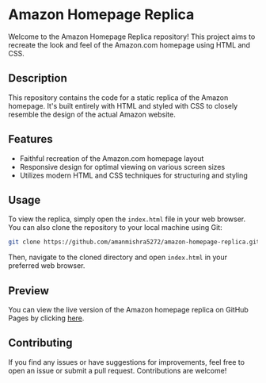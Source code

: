 # Amazon Homepage Replica

Welcome to the Amazon Homepage Replica repository! This project aims to recreate the look and feel of the Amazon.com homepage using HTML and CSS.

## Description

This repository contains the code for a static replica of the Amazon homepage. It's built entirely with HTML and styled with CSS to closely resemble the design of the actual Amazon website.

## Features

- Faithful recreation of the Amazon.com homepage layout
- Responsive design for optimal viewing on various screen sizes
- Utilizes modern HTML and CSS techniques for structuring and styling

## Usage

To view the replica, simply open the `index.html` file in your web browser. You can also clone the repository to your local machine using Git:

```bash
git clone https://github.com/amanmishra5272/amazon-homepage-replica.git
```

Then, navigate to the cloned directory and open `index.html` in your preferred web browser.

## Preview

You can view the live version of the Amazon homepage replica on GitHub Pages by clicking [here](https://amanmishra5272.github.io/amazon-homepage-replica/).

## Contributing

If you find any issues or have suggestions for improvements, feel free to open an issue or submit a pull request. Contributions are welcome!
